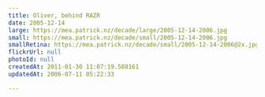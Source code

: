 ```yaml
---
title: Oliver, behind RAZR
date: 2005-12-14
large: https://mea.patrick.nz/decade/large/2005-12-14-2006.jpg
small: https://mea.patrick.nz/decade/small/2005-12-14-2006.jpg
smallRetina: https://mea.patrick.nz/decade/small/2005-12-14-2006@2x.jpg
flickrUrl: null
photoId: null
createdAt: 2011-01-30 11:07:19.588161
updatedAt: 2006-07-11 05:22:33

---
```


